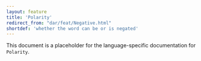 ```yaml
---
layout: feature
title: 'Polarity'
redirect_from: "dar/feat/Negative.html"
shortdef: 'whether the word can be or is negated'
---
```


This document is a placeholder for the language-specific documentation
for `Polarity`.
